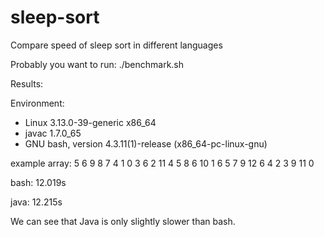 # sleep-sort
Compare speed of sleep sort in different languages

Probably you want to run:
./benchmark.sh

Results:

Environment:
- Linux 3.13.0-39-generic x86_64
- javac 1.7.0_65
- GNU bash, version 4.3.11(1)-release (x86_64-pc-linux-gnu)

example array:
5 6 9 8 7 4 1 0 3 6 2 11 4 5 8 6 10 1 6 5 7 9 12 6 4 2 3 9 11 0

bash: 12.019s

java: 12.215s

We can see that Java is only slightly slower than bash.
